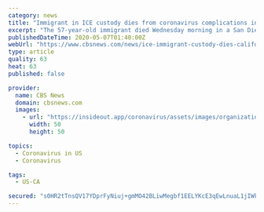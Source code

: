 ```yaml
---
category: news
title: "Immigrant in ICE custody dies from coronavirus complications in California"
excerpt: "The 57-year-old immigrant died Wednesday morning in a San Diego-area hospital after being transferred in April from the privately operated Otay Mesa detention center, the epicenter of coronavirus cases inside the nation's immigration detention system,"
publishedDateTime: 2020-05-07T01:40:00Z
webUrl: "https://www.cbsnews.com/news/ice-immigrant-custody-dies-california/"
type: article
quality: 63
heat: 63
published: false

provider:
  name: CBS News
  domain: cbsnews.com
  images:
    - url: "https://insideout.app/coronavirus/assets/images/organizations/cbsnews.com-50x50.jpg"
      width: 50
      height: 50

topics:
  - Coronavirus in US
  - Coronavirus

tags:
  - US-CA

secured: "s0HR2tTnsQV17YDprFyNiuj+gmMO42BLiwMegbf1EELYKcE3qEwLnuaL1jIWkbZQhpljQE+lAzJzwP8Ft+F7o+o0yUSQNTnboo0YF276LsPpD4iWH7jp7dpXv0/WDxK4yO8R8zor01+QIXTBsAbzTfLNI+7ySQYhnDvQXrsDT4/q1NmXkiqhIxlCwpXLCbKCGaRwx3Y5vYuAG3XSHc8OwdNDJu10Gt9u6KUfj+8k+bhsuAgoEn7JiH55LeOensoELg9MMldTCFqtjxoELMFFgIqXbOWFqV0IwyipZ68cM2Ig1IGO/nH5Y4gH+mihdWI5ioeYt3QqUK0e38EzhHVcu/4Mk2mRL7zkABT4ZSTfU8x+mHYjC2QConGhCSuOAMQUpKErL7insStloIwPjnEzFYAXkJK182n3RppIBUXgdq6S/vkEa4a25Qax4M44XkWAzOYdwxP8KVy8Gd0zjp3U8VaABGti30gUX4lvOYucyP8=;55P11yqv3g2PdWuaMOBf/g=="
---
```


